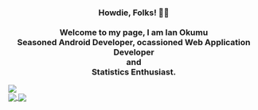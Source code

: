 
  <div align="center">  
<h3>Howdie, Folks! 👋🤓<br><br>Welcome to my page, I am Ian Okumu<br>Seasoned Android Developer, ocassioned Web Application Developer <br>and<br>Statistics Enthusiast.</h3>
  </div>
  
  <div>
 
  <img src="https://socialmediatech.net/wp-content/uploads/2020/12/android-n.png"/>
  
  </div>
  
<!--   [![Top Langs](https://github-readme-stats.vercel.app/api/top-langs/?username=anuraghazra&layout=compact)](https://github.com/anuraghazra/github-readme-stats) -->

  
<a href="https://github.com/anuraghazra/github-readme-stats">
  <img align="center" src="https://github-readme-stats.vercel.app/api/pin/?username=otsembo&repo=github-readme-stats" />
</a>
<a href="https://github.com/anuraghazra/convoychat">
  <img align="center" src="https://github-readme-stats.vercel.app/api/top-langs/?username=otsembo&layout=compact" />
</a>
 

<!---
otsembo/otsembo is a ✨ special ✨ repository because its `README.md` (this file) appears on your GitHub profile.
You can click the Preview link to take a look at your changes.
--->
